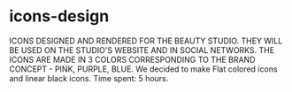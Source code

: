 # icons-design
ICONS DESIGNED AND RENDERED FOR THE BEAUTY STUDIO. THEY WILL BE USED ON THE STUDIO'S WEBSITE AND IN SOCIAL NETWORKS. 
THE ICONS ARE MADE IN 3 COLORS CORRESPONDING TO THE BRAND CONCEPT - PINK, PURPLE, BLUE. We decided to make Flat colored icons and linear black icons. 
Time spent: 5 hours.
